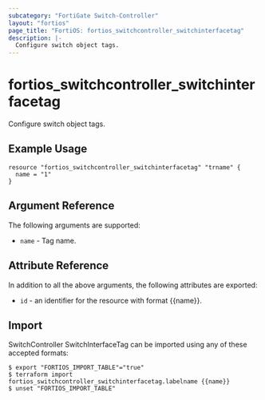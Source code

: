 ```yaml
---
subcategory: "FortiGate Switch-Controller"
layout: "fortios"
page_title: "FortiOS: fortios_switchcontroller_switchinterfacetag"
description: |-
  Configure switch object tags.
---
```


# fortios_switchcontroller_switchinterfacetag
Configure switch object tags.

## Example Usage

```hcl
resource "fortios_switchcontroller_switchinterfacetag" "trname" {
  name = "1"
}
```

## Argument Reference

The following arguments are supported:

* `name` - Tag name.


## Attribute Reference

In addition to all the above arguments, the following attributes are exported:
* `id` - an identifier for the resource with format {{name}}.

## Import

SwitchController SwitchInterfaceTag can be imported using any of these accepted formats:
```
$ export "FORTIOS_IMPORT_TABLE"="true"
$ terraform import fortios_switchcontroller_switchinterfacetag.labelname {{name}}
$ unset "FORTIOS_IMPORT_TABLE"
```
